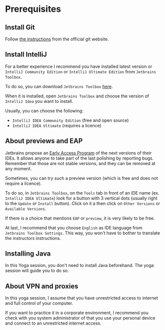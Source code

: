 # Prerequisites

## Install Git

Follow [the instructions](https://git-scm.com/downloads) from the official git website.

## Install IntelliJ

For a better experience I recommend you have installed latest version or `IntelliJ Community Edition` or `IntelliJ Ultimate Edition` from `Jetbrains Toolbox`.

To do so, you can download `Jetbrains Toolbox` [here](https://www.jetbrains.com/toolbox-app/).

When it is installed, open `Jetbrains Toolbox` and choose the version of `IntelliJ Idea` you want to install.

Usually, you can choose the following:

- `IntelliJ IDEA Community Edition` (free and open source)
- `IntelliJ IDEA Ultimate` (requires a licence)

## About previews and EAP

Jetbrains propose an [Early Access Program](https://www.jetbrains.com/resources/eap/) of the next versions of their IDEs. It allows anyone to take part of the last polishing by reporting bugs. Remember that those are not stable versions, and they can be removed at any moment.

Sometimes, you can try such a preview version (which is free and does not require a licence). 

To do so, in `Jetbrains Toolbox`, on the `Tools` tab in front of an IDE name (ex. `IntelliJ IDEA Ultimate`) look for a button with 3 vertical dots (usually right to the `Update` or `Install` button). Click on it a then click on `Other Versions` or `Available Versions`.

If there is a choice that mentions `EAP` or `preview`, it is very likely to be free. 

At last, I recommend that you choose `English` as IDE language from `Jetbrains Toolbox Settings`. This way, you won't have to bother to translate the instructors instructions.

## Installing Java

In this Yoga session, you don't need to install Java beforehand. The yoga session will guide you to do so.

## About VPN and proxies

In this yoga session, I assume that you have unrestricted access to internet and full control of your computer. 

If you want to practice it in a corporate environment, I recommend you check with you system administrator of that you use your personal device and connect to an unrestricted internet access.